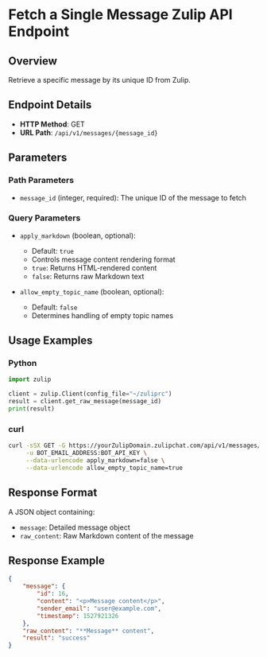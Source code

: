 # Fetch a Single Message Zulip API Endpoint

## Overview
Retrieve a specific message by its unique ID from Zulip.

## Endpoint Details
- **HTTP Method**: GET
- **URL Path**: `/api/v1/messages/{message_id}`

## Parameters

### Path Parameters
- `message_id` (integer, required): The unique ID of the message to fetch

### Query Parameters
- `apply_markdown` (boolean, optional):
  - Default: `true`
  - Controls message content rendering format
  - `true`: Returns HTML-rendered content
  - `false`: Returns raw Markdown text

- `allow_empty_topic_name` (boolean, optional):
  - Default: `false`
  - Determines handling of empty topic names

## Usage Examples

### Python
```python
import zulip

client = zulip.Client(config_file="~/zuliprc")
result = client.get_raw_message(message_id)
print(result)
```

### curl
```bash
curl -sSX GET -G https://yourZulipDomain.zulipchat.com/api/v1/messages/43 \
     -u BOT_EMAIL_ADDRESS:BOT_API_KEY \
     --data-urlencode apply_markdown=false \
     --data-urlencode allow_empty_topic_name=true
```

## Response Format
A JSON object containing:
- `message`: Detailed message object
- `raw_content`: Raw Markdown content of the message

## Response Example
```json
{
    "message": {
        "id": 16,
        "content": "<p>Message content</p>",
        "sender_email": "user@example.com",
        "timestamp": 1527921326
    },
    "raw_content": "**Message** content",
    "result": "success"
}
```